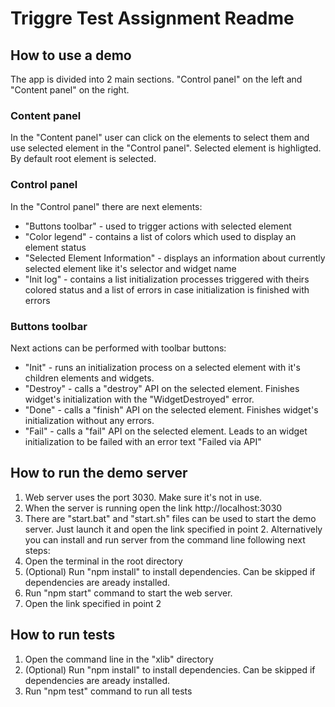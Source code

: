 # Triggre Test Assignment Readme

## How to use a demo

The app is divided into 2 main sections. "Control panel" on the left and "Content panel" on the right. 

### Content panel

In the "Content panel" user can click on the elements to select them and use selected element in the "Control panel". Selected element is highligted. By default root element is selected.

### Control panel

In the "Control panel" there are next elements: 
- "Buttons toolbar" - used to trigger actions with selected element
- "Color legend" - contains a list of colors which used to display an element status
- "Selected Element Information" - displays an information about currently selected element like it's selector and widget name
- "Init log" - contains a list initialization processes triggered with theirs colored status and a list of errors in case initialization is finished with errors

### Buttons toolbar

Next actions can be performed with toolbar buttons:
- "Init" - runs an initialization process on a selected element with it's children elements and widgets.
- "Destroy" - calls a "destroy" API on the selected element. Finishes widget's initialization with the "WidgetDestroyed" error.
- "Done" - calls a "finish" API on the selected element. Finishes widget's initialization without any errors.
- "Fail" - calls a "fail" API on the selected element. Leads to an widget initialization to be failed with an error text "Failed via API"

## How to run the demo server

1. Web server uses the port 3030. Make sure it's not in use.
2. When the server is running open the link http://localhost:3030
3. There are "start.bat" and "start.sh" files can be used to start the demo server. Just launch it and open the link specified in point 2. Alternatively you can install and run server from the command line following next steps:
4. Open the terminal in the root directory
5. (Optional) Run "npm install" to install dependencies. Can be skipped if dependencies are aready installed.
6. Run "npm start" command to start the web server.
7. Open the link specified in point 2

## How to run tests

1. Open the command line in the "xlib" directory
2. (Optional) Run "npm install" to install dependencies. Can be skipped if dependencies are aready installed.
3. Run "npm test" command to run all tests

